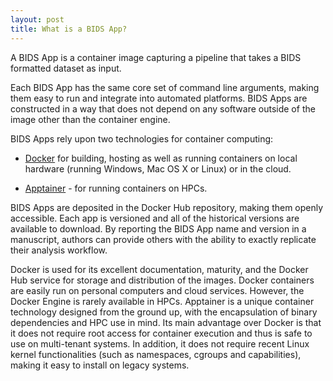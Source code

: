 ```yaml
---
layout: post
title: What is a BIDS App?
---
```


A BIDS App is a container image capturing a pipeline that takes a BIDS formatted dataset as input.

Each BIDS App has the same core set of command line arguments,
making them easy to run and integrate into automated platforms.
BIDS Apps are constructed in a way that does not depend
on any software outside of the image other than the container engine.

BIDS Apps rely upon two technologies for container computing:

-   [Docker](https://docker.com) for building, hosting as well as running
    containers on local hardware (running Windows, Mac OS X or Linux) or in the cloud.

-   [Apptainer](https://apptainer.org/) - for running containers on HPCs.

BIDS Apps are deposited in the Docker Hub repository, making them openly accessible.
Each app is versioned and all of the historical versions are available to download.
By reporting the BIDS App name and version in a manuscript,
authors can provide others with the ability to exactly replicate their analysis workflow.

Docker is used for its excellent documentation, maturity, and the Docker Hub service for storage and distribution of the images.
Docker containers are easily run on personal computers and cloud services.
However, the Docker Engine is rarely available in HPCs.
Apptainer is a unique container technology designed from the ground up,
with the encapsulation of binary dependencies and HPC use in mind.
Its main advantage over Docker is that it does not require root access
for container execution and thus is safe to use on multi-tenant systems.
In addition, it does not require recent Linux kernel functionalities
(such as namespaces, cgroups and capabilities),
making it easy to install on legacy systems.
